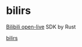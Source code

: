 # bilirs

[Bilibili open-live](https://open-live.bilibili.com) SDK by Rust

[bilirs](https://github.com/zerocraft/bilirs)
